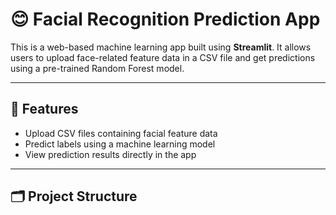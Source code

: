 # 😊 Facial Recognition Prediction App

This is a web-based machine learning app built using **Streamlit**. It allows users to upload face-related feature data in a CSV file and get predictions using a pre-trained Random Forest model.

---

## 🚀 Features
- Upload CSV files containing facial feature data
- Predict labels using a machine learning model
- View prediction results directly in the app

---

## 🗂️ Project Structure
